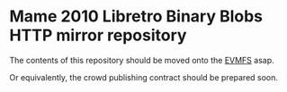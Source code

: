 # Mame 2010 Libretro Binary Blobs HTTP mirror repository

The contents of this repository should be moved onto the
[EVMFS](
  https://github.com/themartiancompany/evmfs)
asap.

Or equivalently, the crowd publishing contract should be prepared soon.
